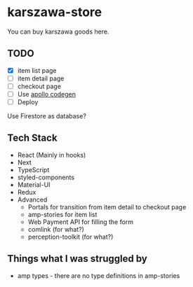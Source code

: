 # karszawa-store

You can buy karszawa goods here.

## TODO

- [x] item list page
- [ ] item detail page
- [ ] checkout page
- [ ] Use [apollo codegen](https://github.com/apollographql/apollo-tooling)
- [ ] Deploy

Use Firestore as database?

## Tech Stack

- React (Mainly in hooks)
- Next
- TypeScript
- styled-components
- Material-UI
- Redux
- Advanced
  - Portals for transition from item detail to checkout page
  - amp-stories for item list
  - Web Payment API for filling the form
  - comlink (for what?)
  - perception-toolkit (for what?)

## Things what I was struggled by

- amp types - there are no type definitions in amp-stories
